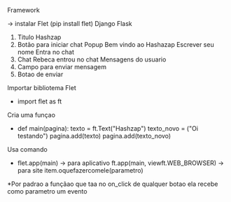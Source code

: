 Framework

-> instalar Flet (pip install flet)
Django
Flask

1) Titulo Hashzap
2) Botão para iniciar chat
	Popup
		Bem vindo ao Hashazap
		Escrever seu nome
		Entra no chat
3) Chat
	Rebeca entrou no chat
	Mensagens do usuario
4) Campo para enviar mensagem
5) Botao de enviar

Importar bibliotema Flet
 - import flet as ft

Cria uma funçao
 - def main(pagina):
	texto = ft.Text("Hashzap")
	texto_novo = ("Oi testando")
	pagina.add(texto)
	pagina.add(texto_novo)

Usa comando 
- flet.app(main) -> para aplicativo
ft.app(main, viewft.WEB_BROWSER) -> para site
item.oquefazercomele(parametro)

*Por padrao a funçãao que taa no on_click de qualquer botao ela recebe como parametro um evento

